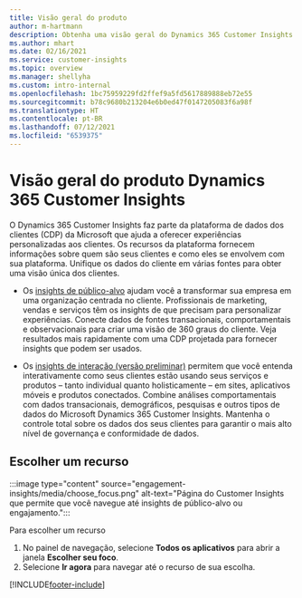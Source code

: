 ```yaml
---
title: Visão geral do produto
author: m-hartmann
description: Obtenha uma visão geral do Dynamics 365 Customer Insights e seus recursos.
ms.author: mhart
ms.date: 02/16/2021
ms.service: customer-insights
ms.topic: overview
ms.manager: shellyha
ms.custom: intro-internal
ms.openlocfilehash: 1bc75959229fd2ffef9a5fd5617889888eb72e55
ms.sourcegitcommit: b78c9680b213204e6b0ed47f0147205083f6a98f
ms.translationtype: HT
ms.contentlocale: pt-BR
ms.lasthandoff: 07/12/2021
ms.locfileid: "6539375"
---
```

# <a name="product-overview-for-dynamics-365-customer-insights"></a>Visão geral do produto Dynamics 365 Customer Insights

O Dynamics 365 Customer Insights faz parte da plataforma de dados dos clientes (CDP) da Microsoft que ajuda a oferecer experiências personalizadas aos clientes. Os recursos da plataforma fornecem informações sobre quem são seus clientes e como eles se envolvem com sua plataforma. Unifique os dados do cliente em várias fontes para obter uma visão única dos clientes.


- Os [insights de público-alvo](audience-insights/overview.md) ajudam você a transformar sua empresa em uma organização centrada no cliente. Profissionais de marketing, vendas e serviços têm os insights de que precisam para personalizar experiências. Conecte dados de fontes transacionais, comportamentais e observacionais para criar uma visão de 360 graus do cliente. Veja resultados mais rapidamente com uma CDP projetada para fornecer insights que podem ser usados. 

- Os [insights de interação (versão preliminar)](engagement-insights/index.yml) permitem que você entenda interativamente como seus clientes estão usando seus serviços e produtos – tanto individual quanto holisticamente – em sites, aplicativos móveis e produtos conectados. Combine análises comportamentais com dados transacionais, demográficos, pesquisas e outros tipos de dados do Microsoft Dynamics 365 Customer Insights. Mantenha o controle total sobre os dados dos seus clientes para garantir o mais alto nível de governança e conformidade de dados.
 
## <a name="choose-a-capability"></a>Escolher um recurso

:::image type="content" source="engagement-insights/media/choose_focus.png" alt-text="Página do Customer Insights que permite que você navegue até insights de público-alvo ou engajamento.":::

Para escolher um recurso

1. No painel de navegação, selecione **Todos os aplicativos** para abrir a janela **Escolher seu foco**.
1. Selecione **Ir agora** para navegar até o recurso de sua escolha.


[!INCLUDE[footer-include](includes/footer-banner.md)]